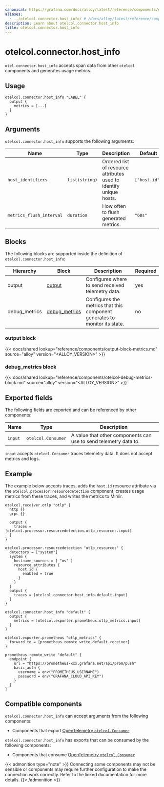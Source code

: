 ```yaml
---
canonical: https://grafana.com/docs/alloy/latest/reference/components/otelcol.connector.host_info/
aliases:
  - ../otelcol.connector.host_info/ # /docs/alloy/latest/reference/components/otelcol.connector.host_info/
description: Learn about otelcol.connector.host_info
title: otelcol.connector.host_info
---
```


# otelcol.connector.host_info

`otel.connector.host_info` accepts span data from other `otelcol` components and generates usage metrics.

## Usage

```alloy
otelcol.connector.host_info "LABEL" {
  output {
    metrics = [...]
  }
}
```

## Arguments

`otelcol.connector.host_info` supports the following arguments:

| Name                     | Type           | Description                                                        | Default       | Required |
| ------------------------ | -------------- | ------------------------------------------------------------------ | ------------- | -------- |
| `host_identifiers`       | `list(string)` | Ordered list of resource attributes used to identify unique hosts. | `["host.id"]` | no       |
| `metrics_flush_interval` | `duration`     | How often to flush generated metrics.                              | `"60s"`       | no       |

## Blocks

The following blocks are supported inside the definition of
`otelcol.connector.host_info`:

| Hierarchy | Block      | Description                                       | Required |
| --------- | ---------- | ------------------------------------------------- | -------- |
| output    | [output][] | Configures where to send received telemetry data. | yes      |
debug_metrics | [debug_metrics][] | Configures the metrics that this component generates to monitor its state. | no

[output]: #output-block
[debug_metrics]: #debug_metrics-block

### output block

{{< docs/shared lookup="reference/components/output-block-metrics.md" source="alloy" version="<ALLOY_VERSION>" >}}

### debug_metrics block

{{< docs/shared lookup="reference/components/otelcol-debug-metrics-block.md" source="alloy" version="<ALLOY_VERSION>" >}}

## Exported fields

The following fields are exported and can be referenced by other components:

| Name    | Type               | Description                                                      |
| ------- | ------------------ | ---------------------------------------------------------------- |
| `input` | `otelcol.Consumer` | A value that other components can use to send telemetry data to. |

`input` accepts `otelcol.Consumer` traces telemetry data. It does not accept metrics and logs.

## Example

The example below accepts traces, adds the `host.id` resource attribute via the `otelcol.processor.resourcedetection` component,
creates usage metrics from these traces, and writes the metrics to Mimir.

```alloy
otelcol.receiver.otlp "otlp" {
  http {}
  grpc {}

  output {
    traces = [otelcol.processor.resourcedetection.otlp_resources.input]
  }
}

otelcol.processor.resourcedetection "otlp_resources" {
  detectors = ["system"]
  system {
    hostname_sources = [ "os" ]
    resource_attributes {
      host.id {
        enabled = true
      }
    }
  }
  output {
    traces = [otelcol.connector.host_info.default.input]
  }
}

otelcol.connector.host_info "default" {
  output {
    metrics = [otelcol.exporter.prometheus.otlp_metrics.input]
  }
}

otelcol.exporter.prometheus "otlp_metrics" {
  forward_to = [prometheus.remote_write.default.receiver]
}

prometheus.remote_write "default" {
  endpoint {
    url = "https://prometheus-xxx.grafana.net/api/prom/push"
    basic_auth {
      username = env("PROMETHEUS_USERNAME")
      password = env("GRAFANA_CLOUD_API_KEY")
    }
  }
}
```

<!-- START GENERATED COMPATIBLE COMPONENTS -->

## Compatible components

`otelcol.connector.host_info` can accept arguments from the following components:

- Components that export [OpenTelemetry `otelcol.Consumer`](../../compatibility/#opentelemetry-otelcolconsumer-exporters)

`otelcol.connector.host_info` has exports that can be consumed by the following components:

- Components that consume [OpenTelemetry `otelcol.Consumer`](../../compatibility/#opentelemetry-otelcolconsumer-consumers)

{{< admonition type="note" >}}
Connecting some components may not be sensible or components may require further configuration to make the connection work correctly.
Refer to the linked documentation for more details.
{{< /admonition >}}

<!-- END GENERATED COMPATIBLE COMPONENTS -->

